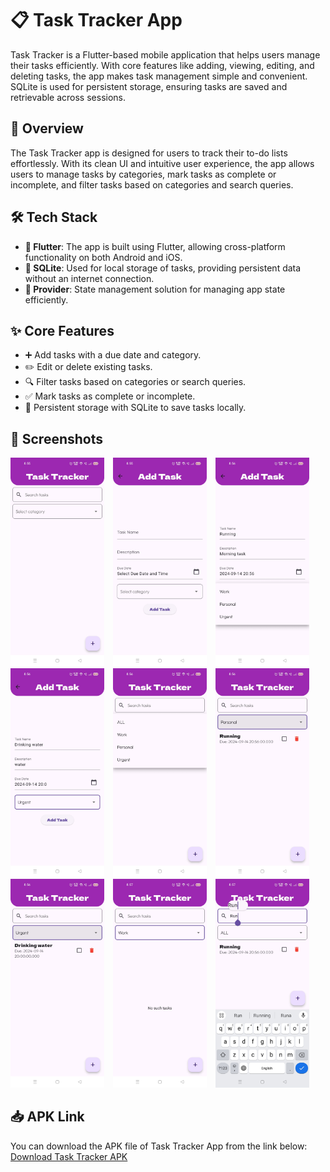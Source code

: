 # 📋 Task Tracker App

Task Tracker is a Flutter-based mobile application that helps users manage their tasks efficiently. With core features like adding, viewing, editing, and deleting tasks, the app makes task management simple and convenient. SQLite is used for persistent storage, ensuring tasks are saved and retrievable across sessions.

## 🚀 Overview

The Task Tracker app is designed for users to track their to-do lists effortlessly. With its clean UI and intuitive user experience, the app allows users to manage tasks by categories, mark tasks as complete or incomplete, and filter tasks based on categories and search queries.

## 🛠 Tech Stack

- **📱 Flutter**: The app is built using Flutter, allowing cross-platform functionality on both Android and iOS.
- **💾 SQLite**: Used for local storage of tasks, providing persistent data without an internet connection.
- **🔄 Provider**: State management solution for managing app state efficiently.

## ✨ Core Features

- ➕ Add tasks with a due date and category.
- ✏️ Edit or delete existing tasks.
- 🔍 Filter tasks based on categories or search queries.
- ✅ Mark tasks as complete or incomplete.
- 💾 Persistent storage with SQLite to save tasks locally.

## 📸 Screenshots

<div style="display: inline-block;">
    <img src="https://github.com/TheKunal65/Task-Tracker-Kunal/blob/main/Screenshots/S1.jpg" alt="Screenshot 1" width="150" style="margin-right: 10px;"/>
    <img src="https://github.com/TheKunal65/Task-Tracker-Kunal/blob/main/Screenshots/S2.jpg" alt="Screenshot 2" width="150" style="margin-right: 10px;"/>
    <img src="https://github.com/TheKunal65/Task-Tracker-Kunal/blob/main/Screenshots/S3.jpg" alt="Screenshot 3" width="150" style="margin-right: 10px;"/>
    <img src="https://github.com/TheKunal65/Task-Tracker-Kunal/blob/main/Screenshots/S4.jpg" alt="Screenshot 4" width="150" style="margin-right: 10px;"/>
  <img src="https://github.com/TheKunal65/Task-Tracker-Kunal/blob/main/Screenshots/S5.jpg" alt="Screenshot 4" width="150" style="margin-right: 10px;"/>
  <img src="https://github.com/TheKunal65/Task-Tracker-Kunal/blob/main/Screenshots/S6.jpg" alt="Screenshot 4" width="150" style="margin-right: 10px;"/>
  <img src="https://github.com/TheKunal65/Task-Tracker-Kunal/blob/main/Screenshots/S7.jpg" alt="Screenshot 4" width="150" style="margin-right: 10px;"/>
  <img src="https://github.com/TheKunal65/Task-Tracker-Kunal/blob/main/Screenshots/S8.jpg" alt="Screenshot 4" width="150" style="margin-right: 10px;"/>
    <img src="https://github.com/TheKunal65/Task-Tracker-Kunal/blob/main/Screenshots/S9.jpg" alt="Screenshot 5" width="150"/>
</div>

## 📥 APK Link

You can download the APK file of Task Tracker App from the link below:
[Download Task Tracker APK](https://github.com/TheKunal65/Task-Tracker-Kunal/releases/download/v1.0.0/Task.Tracker.Kunal.apk)
